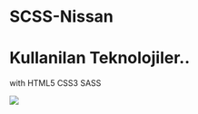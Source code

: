 # SCSS-Nissan

<h1>Kullanilan Teknolojiler..</h1>
<p>with HTML5 CSS3 SASS </p>

<img src="images/screen.gif">
